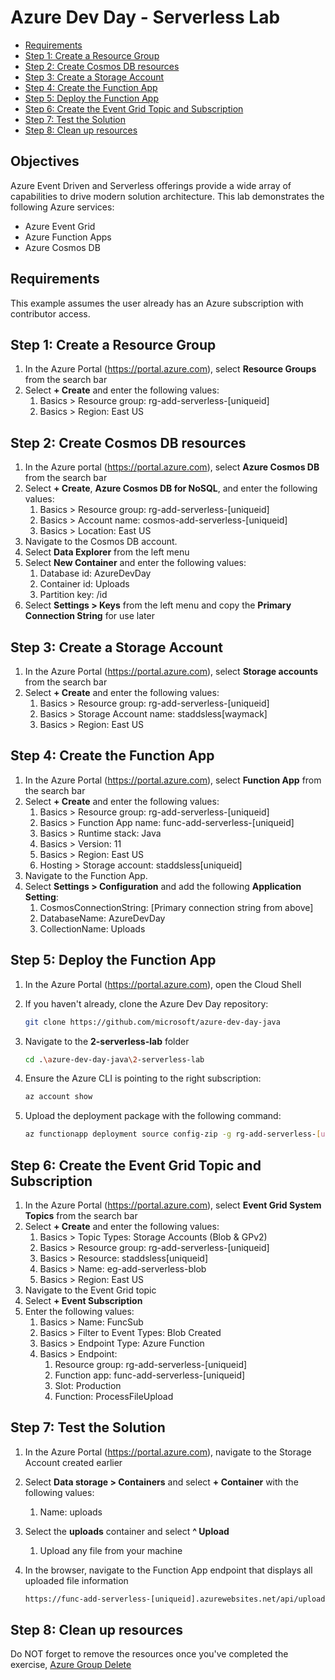 # Azure Dev Day - Serverless Lab

<!-- TOC -->
- [Requirements](#requirements)
- [Step 1: Create a Resource Group](#step-1-create-a-resource-group)
- [Step 2: Create Cosmos DB resources](#step-2-create-cosmos-db-resources)
- [Step 3: Create a Storage Account](#step-3-create-a-storage-account)
- [Step 4: Create the Function App](#step-4-create-the-function-app)
- [Step 5: Deploy the Function App](#step-5-deploy-the-function-app)
- [Step 6: Create the Event Grid Topic and Subscription](#step-6-create-the-event-grid-topic-and-subscription)
- [Step 7: Test the Solution](#step-7-test-the-solution)
- [Step 8: Clean up resources](#step-8-clean-up-resources)

<!-- TOC -->

## Objectives

Azure Event Driven and Serverless offerings provide a wide array of capabilities to drive modern solution architecture. This lab demonstrates the following Azure services:

- Azure Event Grid
- Azure Function Apps
- Azure Cosmos DB

## Requirements

This example assumes the user already has an Azure subscription with contributor access.

## Step 1: Create a Resource Group

1. In the Azure Portal (<https://portal.azure.com>), select **Resource Groups** from the search bar
1. Select **+ Create** and enter the following values:
    1. Basics > Resource group: rg-add-serverless-[uniqueid]
    1. Basics > Region: East US

## Step 2: Create Cosmos DB resources

1. In the Azure portal (<https://portal.azure.com>), select **Azure Cosmos DB** from the search bar
1. Select **+ Create**, **Azure Cosmos DB for NoSQL**, and enter the following values:
    1. Basics > Resource group: rg-add-serverless-[uniqueid]
    1. Basics > Account name: cosmos-add-serverless-[uniqueid]
    1. Basics > Location: East US
1. Navigate to the Cosmos DB account.
1. Select **Data Explorer** from the left menu
1. Select **New Container** and enter the following values:
    1. Database id: AzureDevDay
    1. Container id: Uploads
    1. Partition key: /id
1. Select **Settings > Keys** from the left menu and copy the **Primary Connection String** for use later

## Step 3: Create a Storage Account

1. In the Azure Portal (<https://portal.azure.com>), select **Storage accounts** from the search bar 
1. Select **+ Create** and enter the following values:
    1. Basics > Resource group: rg-add-serverless-[uniqueid]
    1. Basics > Storage Account name: staddsless[waymack]
    1. Basics > Region: East US

## Step 4: Create the Function App

1. In the Azure Portal (<https://portal.azure.com>), select **Function App** from the search bar
1. Select **+ Create** and enter the following values:
    1. Basics > Resource group: rg-add-serverless-[uniqueid]
    1. Basics > Function App name: func-add-serverless-[uniqueid]
    1. Basics > Runtime stack: Java
    1. Basics > Version: 11
    1. Basics > Region: East US
    1. Hosting > Storage account: staddsless[uniqueid]
1. Navigate to the Function App.
1. Select **Settings > Configuration** and add the following **Application Setting**:
    1. CosmosConnectionString: [Primary connection string from above]
    1. DatabaseName: AzureDevDay
    1. CollectionName: Uploads

## Step 5: Deploy the Function App

1. In the Azure Portal (<https://portal.azure.com>), open the Cloud Shell
1. If you haven't already, clone the Azure Dev Day repository:

    ```bash
    git clone https://github.com/microsoft/azure-dev-day-java
    ```

1. Navigate to the **2-serverless-lab** folder

    ```bash
    cd .\azure-dev-day-java\2-serverless-lab
    ```

1. Ensure the Azure CLI is pointing to the right subscription:

   ```bash
   az account show
   ```

1. Upload the deployment package with the following command:

    ```bash
    az functionapp deployment source config-zip -g rg-add-serverless-[uniqueid] -n func-add-serverless-[uniqueid] --src deploy-package.zip
    ```

## Step 6: Create the Event Grid Topic and Subscription

1. In the Azure Portal (<https://portal.azure.com>), select **Event Grid System Topics** from the search bar
1. Select **+ Create** and enter the following values:
    1. Basics > Topic Types: Storage Accounts (Blob & GPv2)
    1. Basics > Resource group: rg-add-serverless-[uniqueid]
    1. Basics > Resource: staddsless[uniqueid]
    1. Basics > Name: eg-add-serverless-blob
    1. Basics > Region: East US
1. Navigate to the Event Grid topic
1. Select **+ Event Subscription**
1. Enter the following values:
    1. Basics > Name: FuncSub
    1. Basics > Filter to Event Types: Blob Created
    1. Basics > Endpoint Type: Azure Function
    1. Basics > Endpoint:
        1. Resource group: rg-add-serverless-[uniqueid]
        1. Function app: func-add-serverless-[uniqueid]
        1. Slot: Production
        1. Function: ProcessFileUpload

## Step 7: Test the Solution

1. In the Azure Portal (<https://portal.azure.com>), navigate to the Storage Account created earlier
1. Select **Data storage > Containers** and select **+ Container** with the following values:
    1. Name: uploads
1. Select the **uploads** container and select **^ Upload**
    1. Upload any file from your machine
1. In the browser, navigate to the Function App endpoint that displays all uploaded file information

    ```bash
    https://func-add-serverless-[uniqueid].azurewebsites.net/api/uploads
    ```

## Step 8: Clean up resources

Do NOT forget to remove the resources once you've completed the exercise, [Azure Group Delete](https://docs.microsoft.com/en-us/cli/azure/group?view=azure-cli-latest#az_group_delete)
